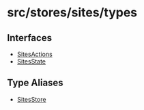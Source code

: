 # src/stores/sites/types

## Interfaces

- [SitesActions](interfaces/SitesActions.md)
- [SitesState](interfaces/SitesState.md)

## Type Aliases

- [SitesStore](type-aliases/SitesStore.md)
